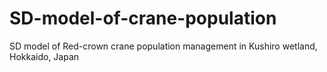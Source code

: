 # SD-model-of-crane-population
SD model of Red-crown crane population management in Kushiro wetland, Hokkaido, Japan
